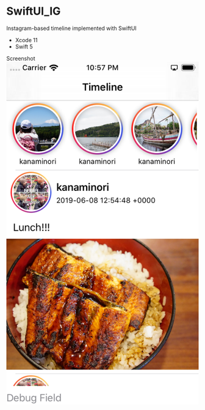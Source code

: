 # SwiftUI_IG
Instagram-based timeline implemented with SwiftUI
- Xcode 11
- Swift 5

Screenshot
![alt text](https://raw.githubusercontent.com/kananats/SwiftUI_IG/master/screenshot.png)
